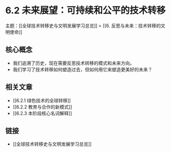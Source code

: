 # 6.2 未来展望：可持续和公平的技术转移

主题：[[全球技术转移史与文明发展学习总览]] > [[6. 反思与未来：技术转移的文明使命]]

## 核心概念

- 我们追溯了历史，现在需要反思技术转移的模式和未来方向。
- 我们学习了技术转移如何塑造过去，但如何用它来塑造更美好的未来？

## 相关文章

- [[6.2.1 绿色技术的全球转移]]
- [[6.2.2 教育与合作的新模式]]
- [[6.2.3 本阶段核心名词解释]]

## 链接

- [[全球技术转移史与文明发展学习总览]]
